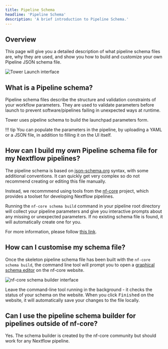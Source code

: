 ```yaml
---
title: Pipeline Schema
headline: 'Pipeline Schema'
description: 'A brief introduction to Pipeline Schema.'
---
```


## Overview

This page will give you a detailed description of what pipeline schema files are, why they are used, and show you how to build and customize your own Pipeline JSON schema file.

![Tower Launch interface](_images/pipeline_schema_form.png)


## What is a Pipeline schema?

Pipeline schema files describe the structure and validation constraints of your workflow parameters. They are used to validate parameters before launch to prevent software/pipelines failing in unexpected ways at runtime.

Tower uses pipeline schema to build the launchpad parameters form.

!!! tip
    You can populate the parameters in the pipeline, by uploading a YAML or a JSON file, in addition to filling it on the UI itself.


## How can I build my own Pipeline schema file for my Nextflow pipelines?

The pipeline schema is based on [json-schema.org](https://json-schema.org/) syntax, with some additional conventions. It can quickly get very complex so do not recommend creating or editing this file manually.

Instead, we recommmend using tools from the [nf-core](https://nf-co.re/) project, which provides a toolset for developing Nextflow pipelines.

Running the `nf-core schema build` command in your pipeline root directory will collect your pipeline parameters and give you interactive prompts about any missing or unexpected parameters. If no existing schema file is found, it will automatically create one for you.

For more information, please follow [this link](https://nf-co.re/tools/#build-a-pipeline-schema).


## How can I customise my schema file?

Once the skeleton pipeline schema file has been built with the `nf-core schema build`, the command line tool will prompt you to open a [graphical schema editor](https://nf-co.re/pipeline_schema_builder) on the nf-core website.

![nf-core schema builder interface](./_images/pipeline_schema_overview.png)

Leave the command-line tool running in the background - it checks the status of your schema on the website. When you click <kbd>Finished</kbd> on the website, it will automatically save your changes to the file locally.


## Can I use the pipeline schema builder for pipelines outside of nf-core?

Yes. The schema builder is created by the nf-core community but should work for any Nextflow pipeline.
